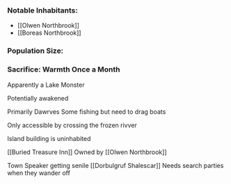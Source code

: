
### Notable Inhabitants:
- [[Olwen Northbrook]]
- [[Boreas Northbrook]]

### Population Size:

### Sacrifice: Warmth Once a Month

Apparently a Lake Monster 

Potentially awakened


Primarily Dawrves
Some fishing but need to drag boats

Only accessible by crossing the frozen rivver

Island building is uninhabited

[[Buried Treasure Inn]] Owned by [[Olwen Northbrook]]


Town Speaker getting senile [[Dorbulgruf Shalescar]]
	Needs search parties when they wander off

